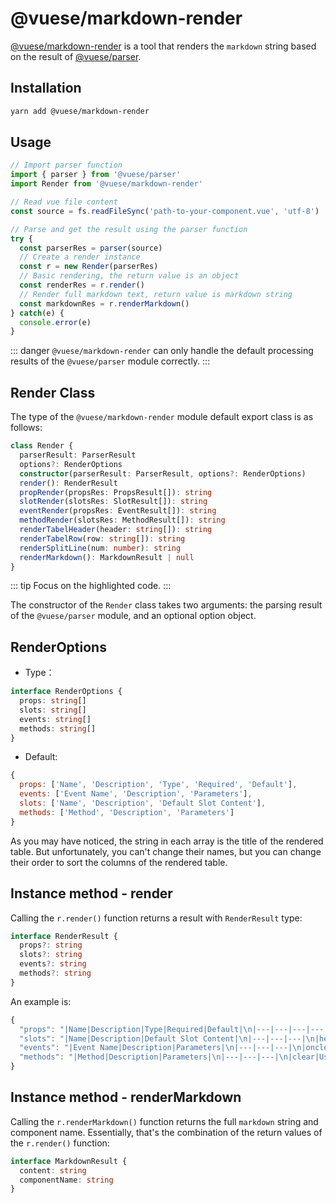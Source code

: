 # @vuese/markdown-render

[@vuese/markdown-render](/markdown-render/) is a tool that renders the `markdown` string based on the result of [@vuese/parser](/parser/).

## Installation

```sh
yarn add @vuese/markdown-render
```

## Usage


```js {11-15}
// Import parser function
import { parser } from '@vuese/parser'
import Render from '@vuese/markdown-render'

// Read vue file content
const source = fs.readFileSync('path-to-your-component.vue', 'utf-8')

// Parse and get the result using the parser function
try {
  const parserRes = parser(source)
  // Create a render instance
  const r = new Render(parserRes)
  // Basic rendering, the return value is an object
  const renderRes = r.render()
  // Render full markdown text, return value is markdown string
  const markdownRes = r.renderMarkdown()
} catch(e) {
  console.error(e)
}
```

::: danger
`@vuese/markdown-render` can only handle the default processing results of the `@vuese/parser` module correctly.
:::

## Render Class

The type of the `@vuese/markdown-render` module default export class is as follows:

```ts {4,5,13}
class Render {
  parserResult: ParserResult
  options?: RenderOptions
  constructor(parserResult: ParserResult, options?: RenderOptions)
  render(): RenderResult
  propRender(propsRes: PropsResult[]): string
  slotRender(slotsRes: SlotResult[]): string
  eventRender(propsRes: EventResult[]): string
  methodRender(slotsRes: MethodResult[]): string
  renderTabelHeader(header: string[]): string
  renderTabelRow(row: string[]): string
  renderSplitLine(num: number): string
  renderMarkdown(): MarkdownResult | null
}
```

::: tip
Focus on the highlighted code.
:::

The constructor of the `Render` class takes two arguments: the parsing result of the `@vuese/parser` module, and an optional option object.

## RenderOptions

* Type：

```ts
interface RenderOptions {
  props: string[]
  slots: string[]
  events: string[]
  methods: string[]
}
```

* Default:

```js
{
  props: ['Name', 'Description', 'Type', 'Required', 'Default'],
  events: ['Event Name', 'Description', 'Parameters'],
  slots: ['Name', 'Description', 'Default Slot Content'],
  methods: ['Method', 'Description', 'Parameters']
}
```

As you may have noticed, the string in each array is the title of the rendered table. But unfortunately, you can't change their names, but you can change their order to sort the columns of the rendered table.

## Instance method - render

Calling the `r.render()` function returns a result with `RenderResult` type:

```ts
interface RenderResult {
  props?: string
  slots?: string
  events?: string
  methods?: string
}
```

An example is:

```js
{
  "props": "|Name|Description|Type|Required|Default|\n|---|---|---|---|---|\n|name|The name of the form, up to 8 characters|`String` / `Number`|`true`|-|\n",
  "slots": "|Name|Description|Default Slot Content|\n|---|---|---|\n|header|Form header|`<th>title</th>`|\n",
  "events": "|Event Name|Description|Parameters|\n|---|---|---|\n|onclear|Fire when the form is cleared| The argument is a boolean value representing xxx|\n",
  "methods": "|Method|Description|Parameters|\n|---|---|---|\n|clear|Used to manually clear the form|-|\n"
}
```

## Instance method - renderMarkdown

Calling the `r.renderMarkdown()` function returns the full `markdown` string and component name. Essentially, that's the combination of the return values of the `r.render()` function:

```ts
interface MarkdownResult {
  content: string
  componentName: string
}
```